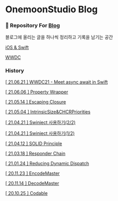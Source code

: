 # OnemoonStudio Blog

### 📝 Repository For [Blog](https://onemoonstudio.tistory.com/)

블로그에 올리는 글을 하나씩 정리하고 기록을 남기는 공간

[iOS & Swift](./iOS&Swift)

[WWDC](./WWDC)

### History

[[ 21.06.21 ] WWDC21 - Meet async await in Swift](https://onemoonstudio.tistory.com/16)

[[ 21.06.06 ] Property Wrapper](https://onemoonstudio.tistory.com/15)

[[ 21.05.14 ] Escaping Closure](https://onemoonstudio.tistory.com/13)

[[ 21.05.04 ] IntrinsicSize&CHCRPriorities](https://onemoonstudio.tistory.com/12)

[[ 21.04.21 ] Swinject 사용하기(2/2)](https://onemoonstudio.tistory.com/11)

[[ 21.04.21 ] Swinject 사용하기(1/2)](https://onemoonstudio.tistory.com/10)

[[ 21.04.12 ] SOLID Principle](https://onemoonstudio.tistory.com/9)

[[ 21.03.18 ] Responder Chain](https://onemoonstudio.tistory.com/8)

[[ 21.01.24 ] Reducing Dynamic Dispatch](https://onemoonstudio.tistory.com/7)

[[ 20.11.23 ] EncodeMaster](https://onemoonstudio.tistory.com/5)

[[ 20.11.14 ] DecodeMaster](https://onemoonstudio.tistory.com/4)

[[ 20.10.25 ] Codable](https://onemoonstudio.tistory.com/3)

